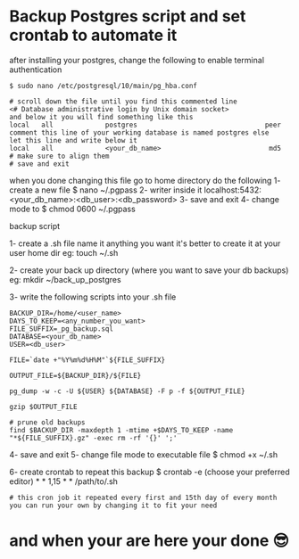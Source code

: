 # Backup Postgres script and set crontab to automate it

after installing your postgres, change the following to enable terminal authentication

    $ sudo nano /etc/postgresql/10/main/pg_hba.conf

    # scroll down the file until you find this commented line
    <# Database administrative login by Unix domain socket>
    and below it you will find something like this
    local   all             postgres                                peer
    comment this line of your working database is named postgres else
    let this line and write below it
    local   all             <your_db_name>                           md5
    # make sure to align them
    # save and exit

when you done changing this file go to home directory do the following
    1- create a new file
        $ nano ~/.pgpass
    2- writer inside it
        localhost:5432:<your_db_name>:<db_user>:<db_password>
    3- save and exit
    4- change mode to
        $ chmod 0600 ~/.pgpass

backup script

1- create a .sh file name it anything you want it's better to create it at your user home dir
    eg: touch ~/<backup>.sh

2- create your back up directory (where you want to save your db backups)
    eg: mkdir ~/back_up_postgres

3- write the following scripts into your .sh file

    BACKUP_DIR=/home/<user_name>
    DAYS_TO_KEEP=<any_number_you_want>
    FILE_SUFFIX=_pg_backup.sql
    DATABASE=<your_db_name>
    USER=<db_user>

    FILE=`date +"%Y%m%d%H%M"`${FILE_SUFFIX}

    OUTPUT_FILE=${BACKUP_DIR}/${FILE}

    pg_dump -w -c -U ${USER} ${DATABASE} -F p -f ${OUTPUT_FILE}

    gzip $OUTPUT_FILE

    # prune old backups
    find $BACKUP_DIR -maxdepth 1 -mtime +$DAYS_TO_KEEP -name "*${FILE_SUFFIX}.gz" -exec rm -rf '{}' ';'

4- save and exit
5- change file mode to executable file
    $ chmod +x ~/<backup>.sh

6- create crontab to repeat this backup
    $ crontab -e (choose your preferred editor)
    * * 1,15 * * /path/to/<backup>.sh

    # this cron job it repeated every first and 15th day of every month
    you can run your own by changing it to fit your need

# and when your are here your done 😎